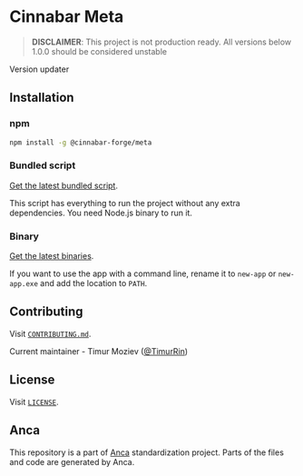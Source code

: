 # Cinnabar Meta

> **DISCLAIMER**: This project is not production ready. All versions below 1.0.0 should be considered unstable

Version updater

## Installation

### npm

```bash
npm install -g @cinnabar-forge/meta
```

### Bundled script

[Get the latest bundled script](https://github.com/cinnabar-forge/node-meta/releases/latest).

This script has everything to run the project without any extra dependencies. You need Node.js binary to run it.

### Binary

[Get the latest binaries](https://github.com/cinnabar-forge/node-meta/releases/latest).

If you want to use the app with a command line, rename it to `new-app` or `new-app.exe` and add the location to `PATH`.

## Contributing

Visit [`CONTRIBUTING.md`](CONTRIBUTING.md).

Current maintainer - Timur Moziev ([@TimurRin](https://github.com/TimurRin))

## License

Visit [`LICENSE`](LICENSE).

## Anca

This repository is a part of [Anca](https://github.com/cinnabar-forge/anca) standardization project. Parts of the files and code are generated by Anca.
